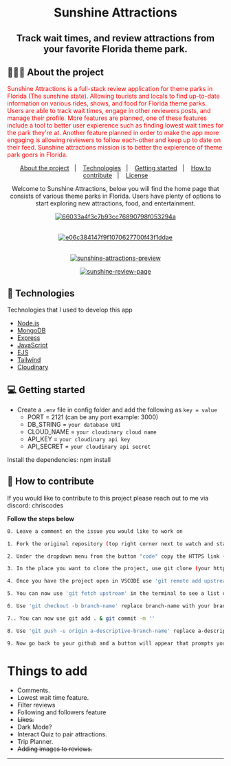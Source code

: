 <h1 align="center">
 Sunshine Attractions
</h1>

<h2 align="center">
 Track wait times, and review attractions from your favorite Florida theme park.
</h2>

## 👨🏻‍💻 About the project

<p align="left" style="color: red;"> Sunshine Attractions is a full-stack review application for theme parks in Florida (The sunshine state). Allowing tourists and locals to find up-to-date information on various rides, shows, and food for Florida theme parks. Users are able to track wait times, engage in other reviewers posts, and manage their profile. More features are planned, one of these features include a tool to better user expierence such as finding lowest wait times for the park they're at. Another feature planned in order to make the app more engaging is allowing reviewers to follow each-other and keep up to date on their feed. Sunshine attractions mission is to better the expierence of theme park goers in Florida.</p>

<p align="center">
  <a href="#-about-the-project">About the project</a>&nbsp;&nbsp;&nbsp;|&nbsp;&nbsp;&nbsp;
  <a href="#-technologies">Technologies</a>&nbsp;&nbsp;&nbsp;|&nbsp;&nbsp;&nbsp;
  <a href="#-getting-started">Getting started</a>&nbsp;&nbsp;&nbsp;|&nbsp;&nbsp;&nbsp;
  <a href="#-how-to-contribute">How to contribute</a>&nbsp;&nbsp;&nbsp;|&nbsp;&nbsp;&nbsp;
  <a href="#-license">License</a>
</p>

<p align="center">
 Welcome to Sunshine Attractions, below you will find the home page that consists of various theme parks in Florida. Users have plenty of options to start exploring new attractions, food, and entertainment.
</p>

<p align="center">
<a href="https://ibb.co/K25V0tr"><img src="https://i.ibb.co/QPJYbWK/66033a4f3c7b93cc76890798f053294a.jpg" alt="66033a4f3c7b93cc76890798f053294a" border="0"></a><br /><a target='_blank' href='https://usefulwebtool.com/math-keyboard'></a><br />
</p>

<p align="center">
<a href="https://ibb.co/YQy0cvN"><img src="https://i.ibb.co/r0cdxnQ/e06c384147f9f1070627700f43f1ddae.png" alt="e06c384147f9f1070627700f43f1ddae" border="0"></a><br /><a target='_blank' href='https://usefulwebtool.com/math-keyboard'></a><br />
</p>

<p align="center">
<a href="https://ibb.co/HXTwLpF"><img src="https://i.ibb.co/PtGXszm/sunshine-attractions-preview.jpg" alt="sunshine-attractions-preview" border="0"></a>
</p>

<p align="center">
<a href="https://ibb.co/v4y99BX"><img src="https://i.ibb.co/r2899td/sunshine-review-page.jpg" alt="sunshine-review-page" border="0"></a><br>
</p>

## 🚀 Technologies

Technologies that I used to develop this app

- [Node.js](https://nodejs.org/en/)
- [MongoDB](https://www.w3schools.com/mongodb/)
- [Express](https://expressjs.com/pt-br/)
- [JavaScript](https://www.javascript.com/)
- [EJS](https://ejs.co/)
- [Tailwind](tailwindcss.com)
- [Cloudinary]([https://cloudinary.com/])

## 💻 Getting started

- Create a `.env` file in config folder and add the following as `key = value`
  - PORT = 2121 (can be any port example: 3000)
  - DB_STRING = `your database URI`
  - CLOUD_NAME = `your cloudinary cloud name`
  - API_KEY = `your cloudinary api key`
  - API_SECRET = `your cloudinary api secret`

Install the dependencies: npm install

## 🤔 How to contribute

If you would like to contribute to this project please reach out to me via discord: chriscodes

**Follow the steps below**

```bash
0. Leave a comment on the issue you would like to work on 

1. Fork the original repository (top right corner next to watch and star buttons)

2. Under the dropdown menu from the button "code" copy the HTTPS link (from your forked repository) 'https://github.com/(your username)/Sunshine-attractions.git'

3. In the place you want to clone the project, use git clone (your https link here)

4. Once you have the project open in VSCODE use 'git remote add upstream  https://github.com/ChrisMunozCodes/Sunshine-attractions.git' in the terminal, this will track the main repository 

5. You can now use 'git fetch upstream' in the terminal to see a list of the different branches.

6. Use 'git checkout -b branch-name' replace branch-name with your branch. This will create a new branch for you to work within

7.. You can now use git add . & git commit -m '' 

8. Use 'git push -u origin a-descriptive-branch-name' replace a-descriptive-branch-name with your branch name (this will push all your code)

9. Now go back to your github and a button will appear that prompts you to make a pull request
```

# Things to add
- Comments.
- Lowest wait time feature.
- Filter reviews
- Following and followers feature 
- ~~Likes.~~
- Dark Mode?
- Interact Quiz to pair attractions.
- Trip Planner.
- ~~Adding images to reviews.~~


---
